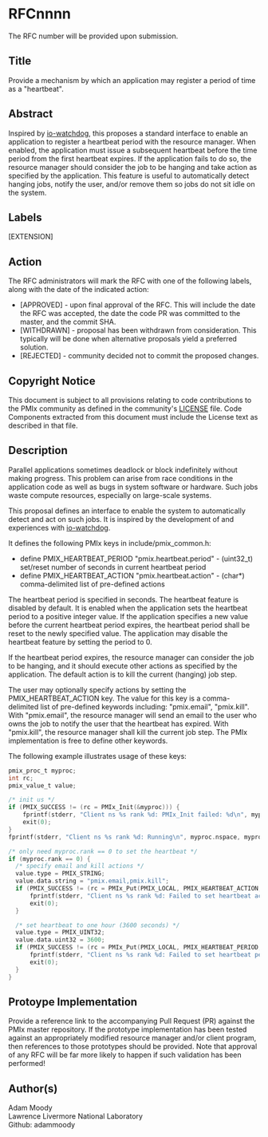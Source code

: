 # RFCnnnn
The RFC number will be provided upon submission.

## Title
Provide a mechanism by which an application may register a period of time as a "heartbeat".

## Abstract
Inspired by [io-watchdog](https://github.com/grondo/io-watchdog), this proposes a standard interface to enable an application to register a heartbeat period with the resource manager.  When enabled, the application must issue a subsequent heartbeat before the time period from the first heartbeat expires.  If the application fails to do so, the resource manager should consider the job to be hanging and take action as specified by the application.  This feature is useful to automatically detect hanging jobs, notify the user, and/or remove them so jobs do not sit idle on the system.

## Labels
[EXTENSION]

## Action
The RFC administrators will mark the RFC with one of the following labels, along with the date of the indicated action:

* [APPROVED] - upon final approval of the RFC. This will include
  the date the RFC was accepted, the date the code PR was committed to the master, and the commit SHA.
* [WITHDRAWN] - proposal has been withdrawn from consideration. This typically
   will be done when alternative proposals yield a preferred solution.
* [REJECTED] - community decided not to commit the proposed changes.

## Copyright Notice
This document is subject to all provisions relating to code contributions to the PMIx community as defined in the community's [LICENSE](https://github.com/pmix/RFCs/tree/master/LICENSE) file. Code Components extracted from this document must include the License text as described in that file.

## Description
Parallel applications sometimes deadlock or block indefinitely without making progress.  This problem can arise from race conditions in the application code as well as bugs in system software or hardware.  Such jobs waste compute resources, especially on large-scale systems.

This proposal defines an interface to enable the system to automatically detect and act on such jobs.  It is inspired by the development of and experiences with [io-watchdog](https://github.com/grondo/io-watchdog).

It defines the following PMIx keys in include/pmix_common.h:

  * define PMIX\_HEARTBEAT\_PERIOD "pmix.heartbeat.period" - (uint32\_t) set/reset number of seconds in current heartbeat period
  * define PMIX\_HEARTBEAT\_ACTION  "pmix.heartbeat.action"  - (char*) comma-delimited list of pre-defined actions

The heartbeat period is specified in seconds.  The heartbeat feature is disabled by default.  It is enabled when the application sets the heartbeat period to a positive integer value.  If the application specifies a new value before the current heartbeat period expires, the heartbeat period shall be reset to the newly specified value.  The application may disable the heartbeat feature by setting the period to 0.

If the heartbeat period expires, the resource manager can consider the job to be hanging, and it should execute other actions as specified by the application.  The default action is to kill the current (hanging) job step.

The user may optionally specify actions by setting the PMIX\_HEARTBEAT\_ACTION key.  The value for this key is a comma-delimited list of pre-defined keywords including: "pmix.email", "pmix.kill".  With "pmix.email", the resource manager will send an email to the user who owns the job to notify the user that the heartbeat has expired.  With "pmix.kill", the resource manager shall kill the current job step.  The PMIx implementation is free to define other keywords.

The following example illustrates usage of these keys:

  ```c
  pmix_proc_t myproc;
  int rc;
  pmix_value_t value;

  /* init us */
  if (PMIX_SUCCESS != (rc = PMIx_Init(&myproc))) {
      fprintf(stderr, "Client ns %s rank %d: PMIx_Init failed: %d\n", myproc.nspace, myproc.rank, rc);
      exit(0);
  }
  fprintf(stderr, "Client ns %s rank %d: Running\n", myproc.nspace, myproc.rank);

  /* only need myproc.rank == 0 to set the heartbeat */
  if (myproc.rank == 0) {
    /* specify email and kill actions */
    value.type = PMIX_STRING;
    value.data.string = "pmix.email,pmix.kill";
    if (PMIX_SUCCESS != (rc = PMIx_Put(PMIX_LOCAL, PMIX_HEARTBEAT_ACTION, &value))) {
        fprintf(stderr, "Client ns %s rank %d: Failed to set heartbeat actions: %d\n", myproc.nspace, myproc.rank, rc);
        exit(0);
    }

    /* set heartbeat to one hour (3600 seconds) */
    value.type = PMIX_UINT32;
    value.data.uint32 = 3600;
    if (PMIX_SUCCESS != (rc = PMIx_Put(PMIX_LOCAL, PMIX_HEARTBEAT_PERIOD, &value))) {
        fprintf(stderr, "Client ns %s rank %d: Failed to set heartbeat period: %d\n", myproc.nspace, myproc.rank, rc);
        exit(0);
    }
  }
  ```
  
## Protoype Implementation
Provide a reference link to the accompanying Pull Request (PR) against the PMIx master repository. If the prototype implementation has been tested against an appropriately modified resource manager and/or client program, then references to those prototypes should be provided. Note that approval of any RFC will be far more likely to happen if such validation has been performed!

## Author(s)
Adam Moody  
Lawrence Livermore National Laboratory  
Github: adammoody  
